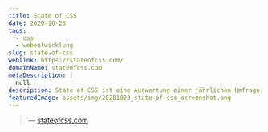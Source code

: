 ```yaml
---
title: State of CSS
date: 2020-10-23
tags:
  - css
  - webentwicklung
slug: state-of-css
weblink: https://stateofcss.com/
domainName: stateofcss.com
metaDescription: |
  null
description: State of CSS ist eine Auswertung einer jährlichen Umfrage zu den Kenntnissen der CSS Möglichkeiten und Eigenschaften.
featuredImage: assets/img/20201023_state-of-css_screenshot.png
---
```

<blockquote>
<footer>— <a href="https://stateofcss.com/">stateofcss.com</a></footer></blockquote>


